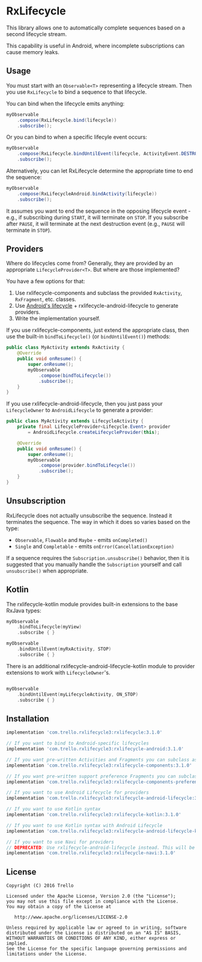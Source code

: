# RxLifecycle

This library allows one to automatically complete sequences based on a second lifecycle stream.

This capability is useful in Android, where incomplete subscriptions can cause memory leaks.

## Usage

You must start with an `Observable<T>` representing a lifecycle stream. Then you use `RxLifecycle` to bind
a sequence to that lifecycle.

You can bind when the lifecycle emits anything:

```java
myObservable
    .compose(RxLifecycle.bind(lifecycle))
    .subscribe();
```

Or you can bind to when a specific lifecyle event occurs:

```java
myObservable
    .compose(RxLifecycle.bindUntilEvent(lifecycle, ActivityEvent.DESTROY))
    .subscribe();
```

Alternatively, you can let RxLifecycle determine the appropriate time to end the sequence:

```java
myObservable
    .compose(RxLifecycleAndroid.bindActivity(lifecycle))
    .subscribe();
```

It assumes you want to end the sequence in the opposing lifecycle event - e.g., if subscribing during `START`, it will
terminate on `STOP`. If you subscribe after `PAUSE`, it will terminate at the next destruction event (e.g.,
`PAUSE` will terminate in `STOP`).

## Providers

Where do lifecycles come from? Generally, they are provided by an appropriate `LifecycleProvider<T>`. But where are
those implemented?

You have a few options for that:

1. Use rxlifecycle-components and subclass the provided `RxActivity`, `RxFragment`, etc. classes.
1. Use [Android's lifecycle](https://developer.android.com/topic/libraries/architecture/lifecycle.html) + rxlifecycle-android-lifecycle to generate providers.
1. Write the implementation yourself.

If you use rxlifecycle-components, just extend the appropriate class, then use the built-in `bindToLifecycle()` (or `bindUntilEvent()`) methods:

```java
public class MyActivity extends RxActivity {
    @Override
    public void onResume() {
        super.onResume();
        myObservable
            .compose(bindToLifecycle())
            .subscribe();
    }
}
```

If you use rxlifecycle-android-lifecycle, then you just pass your `LifecycleOwner` to `AndroidLifecycle` to generate a provider:

```java
public class MyActivity extends LifecycleActivity {
    private final LifecycleProvider<Lifecycle.Event> provider
        = AndroidLifecycle.createLifecycleProvider(this);

    @Override
    public void onResume() {
        super.onResume();
        myObservable
            .compose(provider.bindToLifecycle())
            .subscribe();
    }
}
```

## Unsubscription

RxLifecycle does not actually unsubscribe the sequence. Instead it terminates the sequence. The way in which
it does so varies based on the type:

- `Observable`, `Flowable` and `Maybe` - emits `onCompleted()`
- `Single` and `Completable` - emits `onError(CancellationException)`

If a sequence requires the `Subscription.unsubscribe()` behavior, then it is suggested that you manually handle
the `Subscription` yourself and call `unsubscribe()` when appropriate.

## Kotlin

The rxlifecycle-kotlin module provides built-in extensions to the base RxJava types:

```kotlin
myObservable
    .bindToLifecycle(myView)
    .subscribe { }

myObservable
    .bindUntilEvent(myRxActivity, STOP)
    .subscribe { }
```

There is an additional rxlifecycle-android-lifecycle-kotlin module to provider extensions to work
with `LifecycleOwner`'s.

```kotlin

myObservable
    .bindUntilEvent(myLifecycleActivity, ON_STOP)
    .subscribe { }
```

## Installation

```gradle
implementation 'com.trello.rxlifecycle3:rxlifecycle:3.1.0'

// If you want to bind to Android-specific lifecycles
implementation 'com.trello.rxlifecycle3:rxlifecycle-android:3.1.0'

// If you want pre-written Activities and Fragments you can subclass as providers
implementation 'com.trello.rxlifecycle3:rxlifecycle-components:3.1.0'

// If you want pre-written support preference Fragments you can subclass as providers
implementation 'com.trello.rxlifecycle3:rxlifecycle-components-preference:3.1.0'

// If you want to use Android Lifecycle for providers
implementation 'com.trello.rxlifecycle3:rxlifecycle-android-lifecycle:3.1.0'

// If you want to use Kotlin syntax
implementation 'com.trello.rxlifecycle3:rxlifecycle-kotlin:3.1.0'

// If you want to use Kotlin syntax with Android Lifecycle
implementation 'com.trello.rxlifecycle3:rxlifecycle-android-lifecycle-kotlin:3.1.0'

// If you want to use Navi for providers
// DEPRECATED: Use rxlifecycle-android-lifecycle instead. This will be removed in a future release.
implementation 'com.trello.rxlifecycle3:rxlifecycle-navi:3.1.0'
```

## License

    Copyright (C) 2016 Trello

    Licensed under the Apache License, Version 2.0 (the "License");
    you may not use this file except in compliance with the License.
    You may obtain a copy of the License at

       http://www.apache.org/licenses/LICENSE-2.0

    Unless required by applicable law or agreed to in writing, software
    distributed under the License is distributed on an "AS IS" BASIS,
    WITHOUT WARRANTIES OR CONDITIONS OF ANY KIND, either express or implied.
    See the License for the specific language governing permissions and
    limitations under the License.
